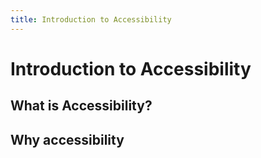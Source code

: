 ```yaml
---
title: Introduction to Accessibility
---
```

# Introduction to Accessibility

## What is Accessibility?

## Why accessibility